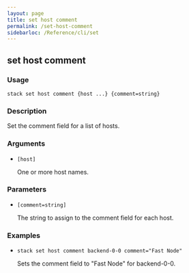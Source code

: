 ```yaml
---
layout: page
title: set host comment
permalink: /set-host-comment
sidebarloc: /Reference/cli/set
---
```


## set host comment

### Usage

`stack set host comment {host ...} {comment=string}`

### Description

Set the comment field for a list of hosts.

### Arguments

* `[host]`

   One or more host names.


### Parameters
* `[comment=string]`

   The string to assign to the comment field for each host.

### Examples

* `stack set host comment backend-0-0 comment="Fast Node"`

   Sets the comment field to "Fast Node" for backend-0-0.



